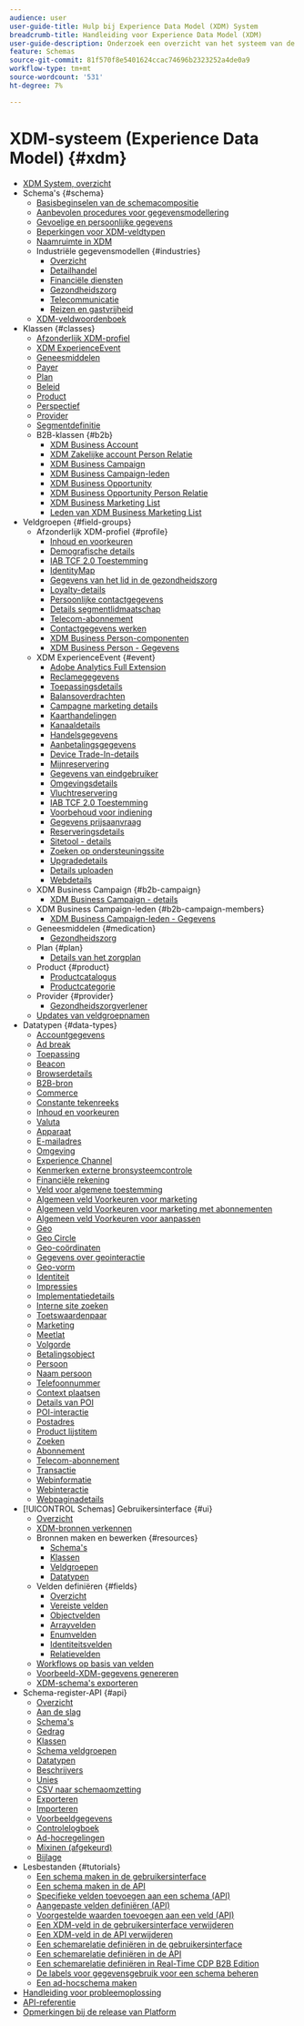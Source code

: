 ```yaml
---
audience: user
user-guide-title: Hulp bij Experience Data Model (XDM) System
breadcrumb-title: Handleiding voor Experience Data Model (XDM)
user-guide-description: Onderzoek een overzicht van het systeem van de Gegevens van de Ervaring van het Model (XDM) binnen Experience Platform en leer hoe te om klassen en schemagebiedgroepen te gebruiken om ervaringsgegevens te standaardiseren.
feature: Schemas
source-git-commit: 81f570f8e5401624ccac74696b2323252a4de0a9
workflow-type: tm+mt
source-wordcount: '531'
ht-degree: 7%

---
```



# XDM-systeem (Experience Data Model) {#xdm}

* [XDM System, overzicht](home.md)
* Schema&#39;s {#schema}
   * [Basisbeginselen van de schemacompositie](schema/composition.md)
   * [Aanbevolen procedures voor gegevensmodellering](schema/best-practices.md)
   * [Gevoelige en persoonlijke gegevens](./schema/sensitive-and-personal-data.md)
   * [Beperkingen voor XDM-veldtypen](schema/field-constraints.md)
   * [Naamruimte in XDM](./schema/namespaces.md)
   * Industriële gegevensmodellen {#industries}
      * [Overzicht](./schema/industries/overview.md)
      * [Detailhandel](./schema/industries/retail.md)
      * [Financiële diensten](./schema/industries/financial.md)
      * [Gezondheidszorg](./schema/industries/healthcare.md)
      * [Telecommunicatie](./schema/industries/telecom.md)
      * [Reizen en gastvrijheid](./schema/industries/travel-hospitality.md)
   * [XDM-veldwoordenboek](schema/field-dictionary.md)
* Klassen {#classes}
   * [Afzonderlijk XDM-profiel](./classes/individual-profile.md)
   * [XDM ExperienceEvent](./classes/experienceevent.md)
   * [Geneesmiddelen](./classes/medication.md)
   * [Payer](./classes/payer.md)
   * [Plan](./classes/plan.md)
   * [Beleid](./classes/policy.md)
   * [Product](./classes/product.md)
   * [Perspectief](./classes/prospect.md)
   * [Provider](./classes/provider.md)
   * [Segmentdefinitie](./classes/segment-definition.md)
   * B2B-klassen {#b2b}
      * [XDM Business Account](./classes/b2b/business-account.md)
      * [XDM Zakelijke account Person Relatie](./classes/b2b/business-account-person-relation.md)
      * [XDM Business Campaign](./classes/b2b/business-campaign.md)
      * [XDM Business Campaign-leden](./classes/b2b/business-campaign-members.md)
      * [XDM Business Opportunity](./classes/b2b/business-opportunity.md)
      * [XDM Business Opportunity Person Relatie](./classes/b2b/business-opportunity-person-relation.md)
      * [XDM Business Marketing List](./classes/b2b/business-marketing-list.md)
      * [Leden van XDM Business Marketing List](./classes/b2b/business-marketing-list-members.md)
* Veldgroepen {#field-groups}
   * Afzonderlijk XDM-profiel {#profile}
      * [Inhoud en voorkeuren](./field-groups/profile/consents.md)
      * [Demografische details](./field-groups/profile/demographic-details.md)
      * [IAB TCF 2.0 Toestemming](./field-groups/profile/iab.md)
      * [IdentityMap](./field-groups/profile/identitymap.md)
      * [Gegevens van het lid in de gezondheidszorg](./field-groups/profile/healthcare-member-details.md)
      * [Loyalty-details](./field-groups/profile/loyalty-details.md)
      * [Persoonlijke contactgegevens](./field-groups/profile/personal-contact-details.md)
      * [Details segmentlidmaatschap](./field-groups/profile/segmentation.md)
      * [Telecom-abonnement](./field-groups/profile/telecom-subscription.md)
      * [Contactgegevens werken](./field-groups/profile/work-contact-details.md)
      * [XDM Business Person-componenten](./field-groups/profile/business-person-components.md)
      * [XDM Business Person - Gegevens](./field-groups/profile/business-person-details.md)
   * XDM ExperienceEvent {#event}
      * [Adobe Analytics Full Extension](./field-groups/event/analytics-full-extension.md)
      * [Reclamegegevens](./field-groups/event/advertising-details.md)
      * [Toepassingsdetails](./field-groups/event/application-details.md)
      * [Balansoverdrachten](./field-groups/event/balance-transfers.md)
      * [Campagne marketing details](./field-groups/event/campaign-marketing-details.md)
      * [Kaarthandelingen](./field-groups/event/card-actions.md)
      * [Kanaaldetails](./field-groups/event/channel-details.md)
      * [Handelsgegevens](./field-groups/event/commerce-details.md)
      * [Aanbetalingsgegevens](./field-groups/event/deposit-details.md)
      * [Device Trade-In-details](./field-groups/event/device-trade-in-details.md)
      * [Mijnreservering](./field-groups/event/dining-reservation.md)
      * [Gegevens van eindgebruiker](./field-groups/event/enduserids.md)
      * [Omgevingsdetails](./field-groups/event/environment-details.md)
      * [Vluchtreservering](./field-groups/event/flight-reservation.md)
      * [IAB TCF 2.0 Toestemming](./field-groups/event/iab.md)
      * [Voorbehoud voor indiening](./field-groups/event/lodging-reservation.md)
      * [Gegevens prijsaanvraag](./field-groups/event/quote-request-details.md)
      * [Reserveringsdetails](./field-groups/event/reservation-details.md)
      * [Sitetool - details](./field-groups/event/sitetool-details.md)
      * [Zoeken op ondersteuningssite](./field-groups/event/support-site-search.md)
      * [Upgradedetails](./field-groups/event/upgrade-details.md)
      * [Details uploaden](./field-groups/event/upsell-details.md)
      * [Webdetails](./field-groups/event/web-details.md)
   * XDM Business Campaign {#b2b-campaign}
      * [XDM Business Campaign - details](./field-groups/b2b-campaign/details.md)
   * XDM Business Campaign-leden {#b2b-campaign-members}
      * [XDM Business Campaign-leden - Gegevens](./field-groups/b2b-campaign-members/details.md)
   * Geneesmiddelen {#medication}
      * [Gezondheidszorg](./field-groups/medication/healthcare-medication.md)
   * Plan {#plan}
      * [Details van het zorgplan](./field-groups/plan/healthcare-plan-details.md)
   * Product {#product}
      * [Productcatalogus](./field-groups/product/product-catalog.md)
      * [Productcategorie](./field-groups/product/product-category.md)
   * Provider {#provider}
      * [Gezondheidszorgverlener](./field-groups/provider/healthcare-provider.md)
   * [Updates van veldgroepnamen](./field-groups/name-updates.md)
* Datatypen {#data-types}
   * [Accountgegevens](./data-types/account-details.md)
   * [Ad break](./data-types/ad-break.md)
   * [Toepassing](./data-types/application.md)
   * [Beacon](./data-types/beacon.md)
   * [Browserdetails](./data-types/browser-details.md)
   * [B2B-bron](./data-types/b2b-source.md)
   * [Commerce](./data-types/commerce.md)
   * [Constante tekenreeks](./data-types/consent-string.md)
   * [Inhoud en voorkeuren](./data-types/consents.md)
   * [Valuta](./data-types/currency.md)
   * [Apparaat](./data-types/device.md)
   * [E-mailadres](./data-types/email-address.md)
   * [Omgeving](./data-types/environment.md)
   * [Experience Channel](./data-types/experience-channel.md)
   * [Kenmerken externe bronsysteemcontrole](./data-types/external-source-system-audit-attributes.md)
   * [Financiële rekening](./data-types/financial-account.md)
   * [Veld voor algemene toestemming](./data-types/consent-field.md)
   * [Algemeen veld Voorkeuren voor marketing](./data-types/marketing-field.md)
   * [Algemeen veld Voorkeuren voor marketing met abonnementen](./data-types/marketing-field-subscriptions.md)
   * [Algemeen veld Voorkeuren voor aanpassen](./data-types/personalization-field.md)
   * [Geo](./data-types/geo.md)
   * [Geo Circle](./data-types/geo-circle.md)
   * [Geo-coördinaten](./data-types/geo-coordinates.md)
   * [Gegevens over geointeractie](./data-types/geo-interaction-details.md)
   * [Geo-vorm](./data-types/geo-shape.md)
   * [Identiteit](./data-types/identity.md)
   * [Impressies](./data-types/impressions.md)
   * [Implementatiedetails](./data-types/implementation-details.md)
   * [Interne site zoeken](./data-types/internal-site-search.md)
   * [Toetswaardenpaar](./data-types/key-value-pair.md)
   * [Marketing](./data-types/marketing.md)
   * [Meetlat](./data-types/measure.md)
   * [Volgorde](./data-types/order.md)
   * [Betalingsobject](./data-types/payment-item.md)
   * [Persoon](./data-types/person.md)
   * [Naam persoon](./data-types/person-name.md)
   * [Telefoonnummer](./data-types/phone-number.md)
   * [Context plaatsen](./data-types/place-context.md)
   * [Details van POI](./data-types/poi-details.md)
   * [POI-interactie](./data-types/poi-interaction.md)
   * [Postadres](./data-types/postal-address.md)
   * [Product lijstitem](./data-types/product-list-item.md)
   * [Zoeken](./data-types/search.md)
   * [Abonnement](./data-types/subscription.md)
   * [Telecom-abonnement](./data-types/telecom-subscription.md)
   * [Transactie](./data-types/transaction.md)
   * [Webinformatie](./data-types/web-information.md)
   * [Webinteractie](./data-types/web-interaction.md)
   * [Webpaginadetails](./data-types/webpage-details.md)
* [!UICONTROL Schemas] Gebruikersinterface {#ui}
   * [Overzicht](./ui/overview.md)
   * [XDM-bronnen verkennen](./ui/explore.md)
   * Bronnen maken en bewerken {#resources}
      * [Schema&#39;s](./ui/resources/schemas.md)
      * [Klassen](./ui/resources/classes.md)
      * [Veldgroepen](./ui/resources/field-groups.md)
      * [Datatypen](./ui/resources/data-types.md)
   * Velden definiëren {#fields}
      * [Overzicht](./ui/fields/overview.md)
      * [Vereiste velden](./ui/fields/required.md)
      * [Objectvelden](./ui/fields/object.md)
      * [Arrayvelden](./ui/fields/array.md)
      * [Enumvelden](./ui/fields/enum.md)
      * [Identiteitsvelden](./ui/fields/identity.md)
      * [Relatievelden](./ui/fields/relationship.md)
   * [Workflows op basis van velden](./ui/field-based-workflows.md)
   * [Voorbeeld-XDM-gegevens genereren](./ui/sample.md)
   * [XDM-schema&#39;s exporteren](./ui/export.md)
* Schema-register-API {#api}
   * [Overzicht](api/overview.md)
   * [Aan de slag](api/getting-started.md)
   * [Schema&#39;s](api/schemas.md)
   * [Gedrag](api/behaviors.md)
   * [Klassen](api/classes.md)
   * [Schema veldgroepen](api/field-groups.md)
   * [Datatypen](api/data-types.md)
   * [Beschrijvers](api/descriptors.md)
   * [Unies](api/unions.md)
   * [CSV naar schemaomzetting](api/csv-to-schema.md)
   * [Exporteren](api/export.md)
   * [Importeren](api/import.md)
   * [Voorbeeldgegevens](api/sample-data.md)
   * [Controlelogboek](api/audit-log.md)
   * [Ad-hocregelingen](api/ad-hoc.md)
   * [Mixinen (afgekeurd)](api/mixins.md)
   * [Bijlage](api/appendix.md)
* Lesbestanden {#tutorials}
   * [Een schema maken in de gebruikersinterface](tutorials/create-schema-ui.md)
   * [Een schema maken in de API](tutorials/create-schema-api.md)
   * [Specifieke velden toevoegen aan een schema (API)](./tutorials/specific-fields-api.md)
   * [Aangepaste velden definiëren (API)](./tutorials/custom-fields-api.md)
   * [Voorgestelde waarden toevoegen aan een veld (API)](tutorials/suggested-values.md)
   * [Een XDM-veld in de gebruikersinterface verwijderen](tutorials/field-deprecation-ui.md)
   * [Een XDM-veld in de API verwijderen](tutorials/field-deprecation-api.md)
   * [Een schemarelatie definiëren in de gebruikersinterface](tutorials/relationship-ui.md)
   * [Een schemarelatie definiëren in de API](tutorials/relationship-api.md)
   * [Een schemarelatie definiëren in Real-Time CDP B2B Edition](tutorials/relationship-b2b.md)
   * [De labels voor gegevensgebruik voor een schema beheren](tutorials/labels.md)
   * [Een ad-hocschema maken](tutorials/ad-hoc.md)
* [Handleiding voor probleemoplossing](troubleshooting-guide.md)
* [API-referentie](https://www.adobe.io/experience-platform-apis/references/schema-registry/)
* [Opmerkingen bij de release van Platform](https://www.adobe.com/go/platform-release-notes-en)